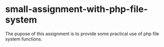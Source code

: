 # small-assignment-with-php-file-system
The pupose of this assignment is to provide some practical use of php file system functions. 
